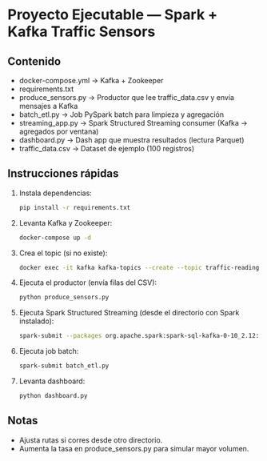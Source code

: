 # Proyecto Ejecutable — Spark + Kafka Traffic Sensors

## Contenido
- docker-compose.yml  -> Kafka + Zookeeper
- requirements.txt
- produce_sensors.py   -> Productor que lee traffic_data.csv y envía mensajes a Kafka
- batch_etl.py        -> Job PySpark batch para limpieza y agregación
- streaming_app.py    -> Spark Structured Streaming consumer (Kafka -> agregados por ventana)
- dashboard.py        -> Dash app que muestra resultados (lectura Parquet)
- traffic_data.csv    -> Dataset de ejemplo (100 registros)

## Instrucciones rápidas
1. Instala dependencias:
   ```bash
   pip install -r requirements.txt
   ```

2. Levanta Kafka y Zookeeper:
   ```bash
   docker-compose up -d
   ```

3. Crea el topic (si no existe):
   ```bash
   docker exec -it kafka kafka-topics --create --topic traffic-readings --bootstrap-server localhost:9092 --partitions 3 --replication-factor 1
   ```

4. Ejecuta el productor (envía filas del CSV):
   ```bash
   python produce_sensors.py
   ```

5. Ejecuta Spark Structured Streaming (desde el directorio con Spark instalado):
   ```bash
   spark-submit --packages org.apache.spark:spark-sql-kafka-0-10_2.12:3.4.1 streaming_app.py
   ```

6. Ejecuta job batch:
   ```bash
   spark-submit batch_etl.py
   ```

7. Levanta dashboard:
   ```bash
   python dashboard.py
   ```

## Notas
- Ajusta rutas si corres desde otro directorio.
- Aumenta la tasa en produce_sensors.py para simular mayor volumen.
